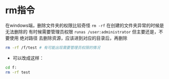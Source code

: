 # rm指令
在windows端，删除文件夹的权限比较奇怪
`rm -rf` 在创建的文件夹异常的时候是无法删除的
有时候需要管理员权限 `runas /user:administrator`
但主要还是，不要使用 绝对路径 去删除资源，应该进到对应的目录后，再删除

``` bash
rm -rf /f/test # 有可能出现需要管理员权限的情况
```

- 可以改成这样：
``` bash
cd f:
rm -rf test
```